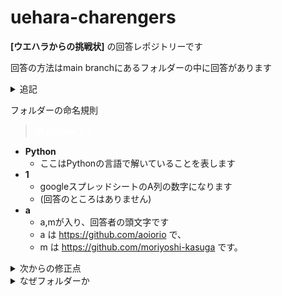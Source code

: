 # uehara-charengers

**[ウエハラからの挑戦状]** の回答レポジトリーです

回答の方法はmain branchにあるフォルダーの中に回答があります
<details><summary>追記</summary>
(ファイルが二つ以上ある場合はmain.pyを実行してください)
</details>

フォルダーの命名規則
> **<span style="color:white">例 python_1_a</span>**

* __Python__
  * ここはPythonの言語で解いていることを表します
* __1__
  * googleスプレッドシートのA列の数字になります
  * (回答のところはありません)
* __a__
  * a,mが入り、回答者の頭文字です
  * a は https://github.com/aoiorio で、
  * m は https://github.com/moriyoshi-kasuga です。

<details><summary>次からの修正点</summary>

> **python_a_1 **

にするべきだった
なぜ先に頭文字を書くかは理由が三つあります

- まず10以上(二桁)になると ** _ ** よりも候補が先に来てしまう
- そして後ろを問いの番号にすることでブランチ作成やフォルダ作成などで後ろだけ変えればいいから便利
- そしてなんかこっちの方が見やすかった
</details>

<details><summary>なぜフォルダーか</summary>

- まずファイルだと非常に見栄えが悪い
- README.txtなどをそれぞれに作りたい場合にめんどくさいため
- あと色々と ~~あるが言語化がめんどくさいためSKIP~~

</details>
